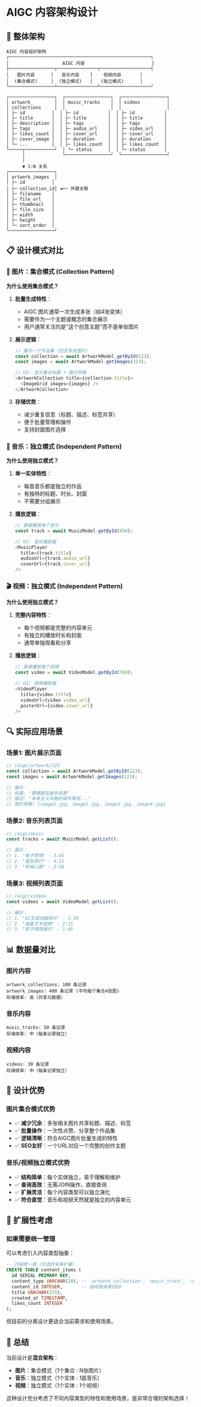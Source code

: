# AIGC 内容架构设计

## 🎯 整体架构

```
AIGC 内容组织架构
┌─────────────────────────────────────────────────────┐
│                    AIGC 内容                         │
├─────────────────┬───────────────┬───────────────────┤
│   图片内容      │   音乐内容    │    视频内容       │
│  (集合模式)     │  (独立模式)   │   (独立模式)      │
└─────────────────┴───────────────┴───────────────────┘

┌─────────────────┐  ┌─────────────────┐  ┌─────────────────┐
│ artwork_        │  │ music_tracks    │  │ videos          │
│ collections     │  │                 │  │                 │
│ ├─ id          │  │ ├─ id           │  │ ├─ id           │
│ ├─ title       │  │ ├─ title        │  │ ├─ title        │
│ ├─ description │  │ ├─ tags         │  │ ├─ tags         │
│ ├─ tags        │  │ ├─ audio_url    │  │ ├─ video_url    │
│ ├─ likes_count │  │ ├─ cover_url    │  │ ├─ cover_url    │
│ ├─ cover_image │  │ ├─ duration     │  │ ├─ duration     │
│ └─ ...         │  │ ├─ likes_count  │  │ ├─ likes_count  │
└─────┬───────────┘  │ └─ status      │  │ └─ status       │
      │              └─────────────────┘  └─────────────────┘
      │
      ▼ 1:N 关系
┌─────────────────┐
│ artwork_images  │
│ ├─ id          │
│ ├─ collection_id│ ◄── 外键关联
│ ├─ filename    │
│ ├─ file_url    │
│ ├─ thumbnail   │
│ ├─ file_size   │
│ ├─ width       │
│ ├─ height      │
│ └─ sort_order  │
└─────────────────┘
```

## 📋 设计模式对比

### 🎨 图片：集合模式 (Collection Pattern)

**为什么使用集合模式？**

1. **批量生成特性**：
   - AIGC 图片通常一次生成多张（如4张变体）
   - 需要作为一个主题或概念的集合展示
   - 用户通常关注的是"这个创意主题"而不是单张图片

2. **展示逻辑**：
   ```typescript
   // 展示一个作品集（包含多张图片）
   const collection = await ArtworkModel.getById(123);
   const images = await ArtworkModel.getImages(123);
   
   // UI: 显示集合标题 + 图片网格
   <ArtworkCollection title={collection.title}>
     <ImageGrid images={images} />
   </ArtworkCollection>
   ```

3. **存储优势**：
   - 减少重复信息（标题、描述、标签共享）
   - 便于批量管理和操作
   - 支持封面图片选择

### 🎵 音乐：独立模式 (Independent Pattern)

**为什么使用独立模式？**

1. **单一实体特性**：
   - 每首音乐都是独立的作品
   - 有独特的标题、时长、封面
   - 不需要分组展示

2. **播放逻辑**：
   ```typescript
   // 直接播放单个音乐
   const track = await MusicModel.getById(456);
   
   // UI: 音乐播放器
   <MusicPlayer 
     title={track.title}
     audioUrl={track.audio_url}
     coverUrl={track.cover_url}
   />
   ```

### 🎬 视频：独立模式 (Independent Pattern)

**为什么使用独立模式？**

1. **完整内容特性**：
   - 每个视频都是完整的内容单元
   - 有独立的播放时长和封面
   - 通常单独观看和分享

2. **播放逻辑**：
   ```typescript
   // 直接播放单个视频
   const video = await VideoModel.getById(789);
   
   // UI: 视频播放器
   <VideoPlayer 
     title={video.title}
     videoUrl={video.video_url}
     posterUrl={video.cover_url}
   />
   ```

## 🔍 实际应用场景

### 场景1: 图片展示页面
```typescript
// /aigc/artwork/123
const collection = await ArtworkModel.getById(123);
const images = await ArtworkModel.getImages(123);

// 展示：
// 标题: "赛博朋克城市夜景"
// 描述: "未来主义风格的城市景观..."
// 图片网格: [image1.jpg, image2.jpg, image3.jpg, image4.jpg]
```

### 场景2: 音乐列表页面
```typescript
// /aigc/music
const tracks = await MusicModel.getList();

// 展示：
// 1. "电子梦境" - 3:45
// 2. "星际旅行" - 4:12  
// 3. "机械心跳" - 2:58
```

### 场景3: 视频列表页面
```typescript
// /aigc/videos  
const videos = await VideoModel.getList();

// 展示：
// 1. "AI生成动画短片" - 1:30
// 2. "抽象艺术视频" - 2:15
// 3. "粒子特效展示" - 1:45
```

## 📊 数据量对比

### 图片内容
```
artwork_collections: 100 条记录
artwork_images: 400 条记录 (平均每个集合4张图)
存储效率: 高（共享元数据）
```

### 音乐内容  
```
music_tracks: 50 条记录
存储效率: 中（每条记录独立）
```

### 视频内容
```
videos: 30 条记录  
存储效率: 中（每条记录独立）
```

## 🎯 设计优势

### 图片集合模式优势
- ✅ **减少冗余**：多张相关图片共享标题、描述、标签
- ✅ **批量操作**：一次性点赞、分享整个作品集
- ✅ **逻辑清晰**：符合AIGC图片批量生成的特性
- ✅ **SEO友好**：一个URL对应一个完整的创作主题

### 音乐/视频独立模式优势
- ✅ **结构简单**：每个实体独立，易于理解和维护
- ✅ **查询高效**：无需JOIN操作，直接查询
- ✅ **扩展灵活**：每个内容类型可以独立演化
- ✅ **符合直觉**：音乐和视频天然就是独立的内容单元

## 🚀 扩展性考虑

### 如果需要统一管理
可以考虑引入内容类型抽象：

```sql
-- 内容统一表（可选的未来扩展）
CREATE TABLE content_items (
  id SERIAL PRIMARY KEY,
  content_type VARCHAR(20), -- 'artwork_collection', 'music_track', 'video'
  content_id INTEGER,       -- 指向具体表的ID
  title VARCHAR(255),
  created_at TIMESTAMP,
  likes_count INTEGER
);
```

但目前的分离设计更适合当前需求和使用场景。

## 📝 总结

当前设计是**混合架构**：
- **图片**：集合模式（1个集合 : N张图片）
- **音乐**：独立模式（1个实体 : 1首音乐）  
- **视频**：独立模式（1个实体 : 1个视频）

这种设计充分考虑了不同内容类型的特性和使用场景，是非常合理的架构选择！
